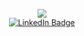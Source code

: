 <div id="header" align="center">
<img src="https://media3.giphy.com/media/MeJgB3yMMwIaHmKD4z/giphy.gif?cid=ecf05e47ee0bc80egnmn3ve8ppbisy9usy9zis4egbxex61j&ep=v1_gifs_search&rid=giphy.gif&ct=g" />
</div>

<div id="badges" align="center">
  <a href="https://www.linkedin.com/in/davide-manzella-37416b223/">
    <img src="https://img.shields.io/badge/LinkedIn-blue?style=for-the-badge&logo=linkedin&logoColor=white" alt="LinkedIn Badge"/>
  </a>
</div>

